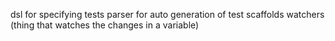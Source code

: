 dsl for specifying tests 
parser for auto generation of test scaffolds
watchers (thing that watches the changes in a variable)
